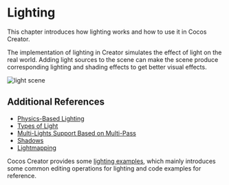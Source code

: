 # Lighting

This chapter introduces how lighting works and how to use it in Cocos Creator.

The implementation of lighting in Creator simulates the effect of light on the real world. Adding light sources to the scene can make the scene produce corresponding lighting and shading effects to get better visual effects.

![light scene](light/lighting.png)

## Additional References

- [Physics-Based Lighting](light/pbr-lighting.md)
- [Types of Light](light/lightType/index.md)
- [Multi-Lights Support Based on Multi-Pass](light/additive-per-pixel-lights.md)
- [Shadows](light/shadow.md)
- [Lightmapping](light/lightmap.md)

Cocos Creator provides some [lighting examples](https://github.com/cocos-creator/test-cases-3d/tree/v3.0/assets/cases/light), which mainly introduces some common editing operations for lighting and code examples for reference.
